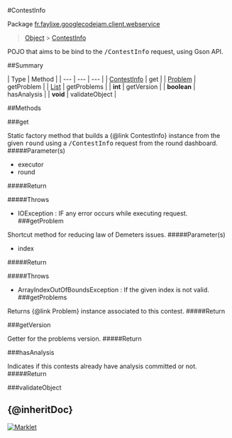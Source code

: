 #ContestInfo

Package [fr.faylixe.googlecodejam.client.webservice](README.md)<br>
> [Object](../../../../java/lang/Object.md) > [ContestInfo](ContestInfo.md)

<p>POJO that aims to be bind to the <tt>/ContestInfo</tt>
 request, using Gson API.</p>

##Summary


| Type | Method |
| --- | --- | --- |
| [ContestInfo](ContestInfo.md) | get |
| [Problem](Problem.md) | getProblem |
| [List](../../../../java/util/List.md) | getProblems |
| **int** | getVersion |
| **boolean** | hasAnalysis |
| **void** | validateObject |

##Methods

###get


Static factory method that builds a {@link ContestInfo} instance
 from the given <tt>round</tt> using a <tt>/ContestInfo</tt>
 request from the round dashboard.
#####Parameter(s)


* executor
* round

#####Return


#####Throws

* IOException : IF any error occurs while executing request.
###getProblem


Shortcut method for reducing law of Demeters issues.
#####Parameter(s)


* index

#####Return


#####Throws

* ArrayIndexOutOfBoundsException : If the given index is not valid.
###getProblems


Returns {@link Problem} instance associated
 to this contest.
#####Return



###getVersion


Getter for the problems version.
#####Return



###hasAnalysis


Indicates if this contests already have
 analysis committed or not.
#####Return



###validateObject


{@inheritDoc}
---
[![Marklet](https://img.shields.io/badge/Generated%20by-Marklet-green.svg)](https://github.com/Faylixe/marklet)